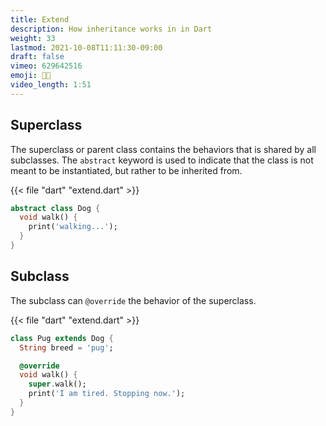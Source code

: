 ```yaml
---
title: Extend
description: How inheritance works in in Dart
weight: 33
lastmod: 2021-10-08T11:11:30-09:00
draft: false
vimeo: 629642516
emoji: 👩‍👦
video_length: 1:51
---
```


## Superclass

The superclass or parent class contains the behaviors that is shared by all subclasses. The `abstract` keyword is used to indicate that the class is not meant to be instantiated, but rather to be inherited from.

{{< file "dart" "extend.dart" >}}

```dart
abstract class Dog {
  void walk() {
    print('walking...');
  }
}
```

## Subclass

The subclass can `@override` the behavior of the superclass.

{{< file "dart" "extend.dart" >}}

```dart
class Pug extends Dog {
  String breed = 'pug';

  @override
  void walk() {
    super.walk();
    print('I am tired. Stopping now.');
  }
}
```
